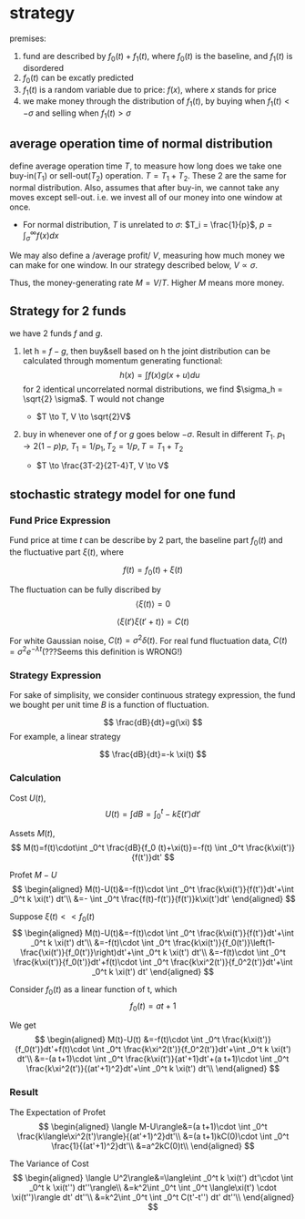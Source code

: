 

# strategy
premises:
1. fund are described by $f_0(t) + f_1(t)$, where $f_0(t)$ is the baseline, and $f_1(t)$ is disordered
2. $f_0(t)$ can be excatly predicted
3. $f_1(t)$ is a random variable due to price: $f(x)$, where $x$ stands for price
4. we make money through the distribution of $f_1(t)$, by buying when $f_1(t) < - \sigma$ and selling when $f_1(t) > \sigma$

## average operation time of normal distribution
define average operation time $T$, to measure how long does we take one buy-in($T_1$) or sell-out($T_2$) operation.
$T = T_1 + T_2$. These 2 are the same for normal distribution. Also, assumes that after buy-in, we cannot take any moves except sell-out.
i.e. we invest all of our money into one window at once.

- For normal distribution, $T$ is unrelated to $\sigma$:
  $T_i = \frac{1}{p}$, $p = \int_\sigma^\infty f(x) dx$

We may also define a /average profit/ $V$, measuring how much money we can make for one window. In our strategy
described below, $V \propto \sigma$.

Thus, the money-generating rate $M = V/T$. Higher $M$ means more money.

## Strategy for 2 funds
we have 2 funds $f$ and $g$.

1. let h = $f - g$, then buy&sell based on h
   the joint distribution can be calculated through momentum generating functional:
   $$h(x) = \int f(x) g(x + u) du$$
   for 2 identical uncorrelated normal distributions, we find $\sigma_h = \sqrt{2} \sigma$. T would not change

   - $T \to T, V \to \sqrt{2}V$
2. buy in whenever one of $f$ or $g$ goes below $-\sigma$. Result in different $T_1$.
   $p_1 \to 2(1 - p)p$, $T_1 = 1/p_1, T_2 = 1/p, T = T_1 + T_2$

   - $T \to \frac{3T-2}{2T-4}T, V \to V$

## stochastic strategy model for one fund
### Fund Price Expression
Fund price at time $t$ can be describe by 2 part, the baseline part $f_0(t)$ and the fluctuative part $\xi(t)$, where

$$
f(t)=f_0(t)+\xi(t)
$$

   The fluctuation can be fully discribed by
$$
   \langle\xi(t)\rangle=0
$$

$$
   \langle\xi(t')\xi(t'+t)\rangle=C(t)
$$

   For white Gaussian noise, $C(t)=\sigma^2\delta(t)$. For real fund fluctuation data, $C(t)=\sigma^2 e^{-\lambda t}$(???Seems this definition is WRONG!)

### Strategy Expression
For sake of simplisity, we consider continuous strategy expression, the fund we bought per unit time $B$ is a function of fluctuation. 

$$
\frac{dB}{dt}=g(\xi)
$$
For example, a linear strategy

$$
\frac{dB}{dt}=-k \xi(t)
$$

### Calculation
Cost $U(t)$, 
$$
U(t)=\int dB=\int _0^t -k \xi(t') dt'
$$

Assets $M(t)$,
$$
M(t)=f(t)\cdot\int _0^t \frac{dB}{f_0 (t)+\xi(t)}=-f(t) \int _0^t \frac{k\xi(t')}{f(t')}dt'
$$

Profet $M-U$
$$
\begin{aligned}
M(t)-U(t)&=-f(t)\cdot \int _0^t \frac{k\xi(t')}{f(t')}dt'+\int _0^t k \xi(t') dt'\\
&=- \int _0^t \frac{f(t)-f(t')}{f(t')}k\xi(t')dt'
\end{aligned}
$$

Suppose $\xi(t)<<f_0(t)$
$$
\begin{aligned}
M(t)-U(t)&=-f(t)\cdot \int _0^t \frac{k\xi(t')}{f(t')}dt'+\int _0^t k \xi(t') dt'\\
&=-f(t)\cdot \int _0^t \frac{k\xi(t')}{f_0(t')}\left(1-\frac{\xi(t')}{f_0(t')}\right)dt'+\int _0^t k \xi(t') dt'\\
&=-f(t)\cdot \int _0^t \frac{k\xi(t')}{f_0(t')}dt'+f(t)\cdot \int _0^t \frac{k\xi^2(t')}{f_0^2(t')}dt'+\int _0^t k \xi(t') dt'
\end{aligned}
$$

Consider $f_0(t)$ as a linear function of t, which
$$
f_0(t)=a t+1
$$

We get
$$
\begin{aligned}
M(t)-U(t)
&=-f(t)\cdot \int _0^t \frac{k\xi(t')}{f_0(t')}dt'+f(t)\cdot \int _0^t \frac{k\xi^2(t')}{f_0^2(t')}dt'+\int _0^t k \xi(t') dt'\\
&=-(a t+1)\cdot \int _0^t \frac{k\xi(t')}{at'+1}dt'+(a t+1)\cdot \int _0^t \frac{k\xi^2(t')}{(at'+1)^2}dt'+\int _0^t k \xi(t') dt'\\
\end{aligned}
$$

### Result
The Expectation of Profet
$$
\begin{aligned}
   \langle M-U\rangle&=(a t+1)\cdot \int _0^t \frac{k\langle\xi^2(t')\rangle}{(at'+1)^2}dt'\\
   &=(a t+1)kC(0)\cdot \int _0^t \frac{1}{(at'+1)^2}dt'\\
   &=a^2kC(0)t\\
\end{aligned}
$$

The Variance of Cost
$$
\begin{aligned}
   \langle U^2\rangle&=\langle\int _0^t  k \xi(t') dt'\cdot \int _0^t  k \xi(t'') dt''\rangle\\
&=k^2\int _0^t  \int _0^t \langle\xi(t') \cdot  \xi(t'')\rangle dt' dt''\\
&=k^2\int _0^t  \int _0^t C(t'-t'') dt' dt''\\
\end{aligned}
$$